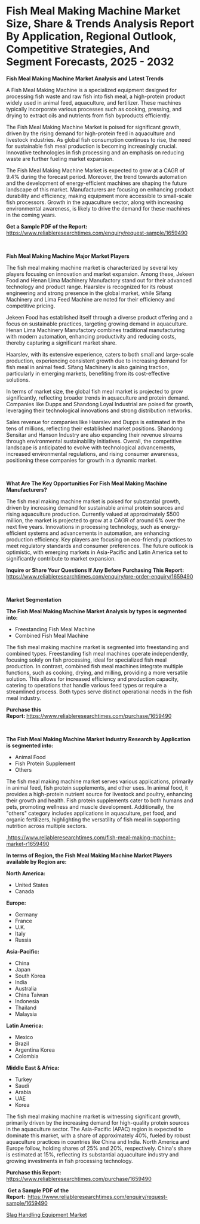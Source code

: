 <p><h1>Fish Meal Making Machine Market Size, Share & Trends Analysis Report By Application, Regional Outlook, Competitive Strategies, And Segment Forecasts, 2025 - 2032</h1></p><p><strong>Fish Meal Making Machine Market Analysis and Latest Trends</strong></p>
<p><p>A Fish Meal Making Machine is a specialized equipment designed for processing fish waste and raw fish into fish meal, a high-protein product widely used in animal feed, aquaculture, and fertilizer. These machines typically incorporate various processes such as cooking, pressing, and drying to extract oils and nutrients from fish byproducts efficiently.</p><p>The Fish Meal Making Machine Market is poised for significant growth, driven by the rising demand for high-protein feed in aquaculture and livestock industries. As global fish consumption continues to rise, the need for sustainable fish meal production is becoming increasingly crucial. Innovative technologies in fish processing and an emphasis on reducing waste are further fueling market expansion. </p><p>The Fish Meal Making Machine Market is expected to grow at a CAGR of 9.4% during the forecast period. Moreover, the trend towards automation and the development of energy-efficient machines are shaping the future landscape of this market. Manufacturers are focusing on enhancing product durability and efficiency, making equipment more accessible to small-scale fish processors. Growth in the aquaculture sector, along with increasing environmental awareness, is likely to drive the demand for these machines in the coming years.</p></p>
<p><strong>Get a Sample PDF of the Report:&nbsp;</strong> <a href="https://www.reliableresearchtimes.com/enquiry/request-sample/1659490?utm_campaign=2284&utm_medium=2&utm_source=Github&utm_content=ia&utm_term=17022025&utm_id=fish-meal-making-machine">https://www.reliableresearchtimes.com/enquiry/request-sample/1659490</a></p>
<p>&nbsp;</p>
<p><strong>Fish Meal Making Machine Major Market Players</strong></p>
<p><p>The fish meal making machine market is characterized by several key players focusing on innovation and market expansion. Among these, Jekeen Food and Henan Lima Machinery Manufactory stand out for their advanced technology and product range. Haarslev is recognized for its robust engineering and strong presence in the global market, while Sifang Machinery and Lima Feed Machine are noted for their efficiency and competitive pricing.</p><p>Jekeen Food has established itself through a diverse product offering and a focus on sustainable practices, targeting growing demand in aquaculture. Henan Lima Machinery Manufactory combines traditional manufacturing with modern automation, enhancing productivity and reducing costs, thereby capturing a significant market share. </p><p>Haarslev, with its extensive experience, caters to both small and large-scale production, experiencing consistent growth due to increasing demand for fish meal in animal feed. Sifang Machinery is also gaining traction, particularly in emerging markets, benefiting from its cost-effective solutions.</p><p>In terms of market size, the global fish meal market is projected to grow significantly, reflecting broader trends in aquaculture and protein demand. Companies like Dupps and Shandong Loyal Industrial are poised for growth, leveraging their technological innovations and strong distribution networks.</p><p>Sales revenue for companies like Haarslev and Dupps is estimated in the tens of millions, reflecting their established market positions. Shandong Sensitar and Hanson Industry are also expanding their revenue streams through environmental sustainability initiatives. Overall, the competitive landscape is anticipated to evolve with technological advancements, increased environmental regulations, and rising consumer awareness, positioning these companies for growth in a dynamic market.</p></p>
<p>&nbsp;</p>
<p><strong>What Are The Key Opportunities For Fish Meal Making Machine Manufacturers?</strong></p>
<p><p>The fish meal making machine market is poised for substantial growth, driven by increasing demand for sustainable animal protein sources and rising aquaculture production. Currently valued at approximately $500 million, the market is projected to grow at a CAGR of around 6% over the next five years. Innovations in processing technology, such as energy-efficient systems and advancements in automation, are enhancing production efficiency. Key players are focusing on eco-friendly practices to meet regulatory standards and consumer preferences. The future outlook is optimistic, with emerging markets in Asia-Pacific and Latin America set to significantly contribute to market expansion.</p></p>
<p><strong>Inquire or Share Your Questions If Any Before Purchasing This Report:</strong> <a href="https://www.reliableresearchtimes.com/enquiry/pre-order-enquiry/1659490?utm_campaign=2284&utm_medium=2&utm_source=Github&utm_content=ia&utm_term=17022025&utm_id=fish-meal-making-machine">https://www.reliableresearchtimes.com/enquiry/pre-order-enquiry/1659490</a></p>
<p>&nbsp;</p>
<p><strong>Market Segmentation</strong></p>
<p><strong>The Fish Meal Making Machine Market Analysis by types is segmented into:</strong></p>
<p><ul><li>Freestanding Fish Meal Machine</li><li>Combined Fish Meal Machine</li></ul></p>
<p><p>The fish meal making machine market is segmented into freestanding and combined types. Freestanding fish meal machines operate independently, focusing solely on fish processing, ideal for specialized fish meal production. In contrast, combined fish meal machines integrate multiple functions, such as cooking, drying, and milling, providing a more versatile solution. This allows for increased efficiency and production capacity, catering to operations that handle various feed types or require a streamlined process. Both types serve distinct operational needs in the fish meal industry.</p></p>
<p><strong>Purchase this Report:&nbsp;</strong><a href="https://www.reliableresearchtimes.com/purchase/1659490?utm_campaign=2284&utm_medium=2&utm_source=Github&utm_content=ia&utm_term=17022025&utm_id=fish-meal-making-machine">https://www.reliableresearchtimes.com/purchase/1659490</a></p>
<p>&nbsp;</p>
<p><strong>The Fish Meal Making Machine Market Industry Research by Application is segmented into:</strong></p>
<p><ul><li>Animal Food</li><li>Fish Protein Supplement</li><li>Others</li></ul></p>
<p><p>The fish meal making machine market serves various applications, primarily in animal feed, fish protein supplements, and other uses. In animal food, it provides a high-protein nutrient source for livestock and poultry, enhancing their growth and health. Fish protein supplements cater to both humans and pets, promoting wellness and muscle development. Additionally, the "others" category includes applications in aquaculture, pet food, and organic fertilizers, highlighting the versatility of fish meal in supporting nutrition across multiple sectors.</p></p>
<p><a href="https://www.reliableresearchtimes.com/fish-meal-making-machine-market-r1659490?utm_campaign=2284&utm_medium=2&utm_source=Github&utm_content=ia&utm_term=17022025&utm_id=fish-meal-making-machine">&nbsp;https://www.reliableresearchtimes.com/fish-meal-making-machine-market-r1659490</a></p>
<p><strong>In terms of Region, the Fish Meal Making Machine Market Players available by Region are:</strong></p>
<p>
    <p> <strong> North America: </strong>
        <ul>
            <li>United States</li>
            <li>Canada</li>
        </ul>
        </p> 
    <p> <strong> Europe: </strong>
        <ul>
            <li>Germany</li>
            <li>France</li>
            <li>U.K.</li>
            <li>Italy</li>
            <li>Russia</li>
        </ul>
        </p> 
    <p> <strong> Asia-Pacific: </strong>
        <ul>
            <li>China</li>
            <li>Japan</li>
            <li>South Korea</li>
            <li>India</li>
            <li>Australia</li>
            <li>China Taiwan</li>
            <li>Indonesia</li>
            <li>Thailand</li>
            <li>Malaysia</li>
        </ul>
        </p> 
    <p> <strong> Latin America: </strong>
        <ul>
            <li>Mexico</li>
            <li>Brazil</li>
            <li>Argentina Korea</li>
            <li>Colombia</li>
        </ul>
        </p> 
    <p> <strong> Middle East & Africa: </strong>
        <ul>
            <li>Turkey</li>
            <li>Saudi</li>
            <li>Arabia</li>
            <li>UAE</li>
            <li>Korea</li>
        </ul>
    </p>
    </p>
<p><p>The fish meal making machine market is witnessing significant growth, primarily driven by the increasing demand for high-quality protein sources in the aquaculture sector. The Asia-Pacific (APAC) region is expected to dominate this market, with a share of approximately 40%, fueled by robust aquaculture practices in countries like China and India. North America and Europe follow, holding shares of 25% and 20%, respectively. China's share is estimated at 15%, reflecting its substantial aquaculture industry and growing investments in fish processing technology.</p></p>
<p><strong>Purchase this Report: </strong><a href="https://www.reliableresearchtimes.com/purchase/1659490?utm_campaign=2284&utm_medium=2&utm_source=Github&utm_content=ia&utm_term=17022025&utm_id=fish-meal-making-machine">https://www.reliableresearchtimes.com/purchase/1659490</a></p>
<p>&nbsp;<strong>Get a Sample PDF of the Report:&nbsp;&nbsp;</strong><a href="https://www.reliableresearchtimes.com/enquiry/request-sample/1659490?utm_campaign=2284&utm_medium=2&utm_source=Github&utm_content=ia&utm_term=17022025&utm_id=fish-meal-making-machine">https://www.reliableresearchtimes.com/enquiry/request-sample/1659490</a></p>
<p><strong></strong></p>
<p><p><a href="https://github.com/manesros8/Market-Research-Report-List-1/blob/main/slag-handling-equipment-market.md?utm_campaign=2284&utm_medium=2&utm_source=Github&utm_content=ia&utm_term=17022025&utm_id=fish-meal-making-machine">Slag Handling Equipment Market</a></p></p>